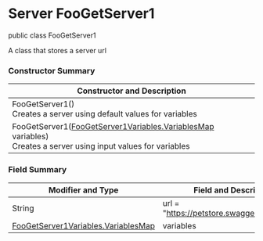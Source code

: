 # Server FooGetServer1
public class FooGetServer1

A class that stores a server url

### Constructor Summary
| Constructor and Description |
| --------------------------- |
| FooGetServer1()<br>Creates a server using default values for variables |
| FooGetServer1([FooGetServer1Variables.VariablesMap](../../../../paths/foo/get/servers/server1/FooGetServer1Variables.md#variablesmap) variables)<br>Creates a server using input values for variables |

### Field Summary
| Modifier and Type | Field and Description |
| ----------------- | --------------------- |
| String            | url = "https://petstore.swagger.io/{version}"     |
| [FooGetServer1Variables.VariablesMap](../../../../paths/foo/get/servers/server1/FooGetServer1Variables.md#variablesmap) | variables |
